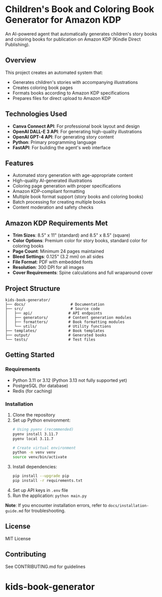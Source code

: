# Children's Book and Coloring Book Generator for Amazon KDP

An AI-powered agent that automatically generates children's story books and coloring books for publication on Amazon KDP (Kindle Direct Publishing).

## Overview

This project creates an automated system that:
- Generates children's stories with accompanying illustrations
- Creates coloring book pages
- Formats books according to Amazon KDP specifications
- Prepares files for direct upload to Amazon KDP

## Technologies Used

- **Canva Connect API**: For professional book layout and design
- **OpenAI DALL-E 3 API**: For generating high-quality illustrations
- **OpenAI GPT-4 API**: For generating story content
- **Python**: Primary programming language
- **FastAPI**: For building the agent's web interface

## Features

- Automated story generation with age-appropriate content
- High-quality AI-generated illustrations
- Coloring page generation with proper specifications
- Amazon KDP-compliant formatting
- Multiple book format support (story books and coloring books)
- Batch processing for creating multiple books
- Content moderation and safety checks

## Amazon KDP Requirements Met

- **Trim Sizes**: 8.5" x 11" (standard) and 8.5" x 8.5" (square)
- **Color Options**: Premium color for story books, standard color for coloring books
- **Page Count**: Minimum 24 pages maintained
- **Bleed Settings**: 0.125" (3.2 mm) on all sides
- **File Format**: PDF with embedded fonts
- **Resolution**: 300 DPI for all images
- **Cover Requirements**: Spine calculations and full wraparound cover

## Project Structure

```
kids-book-generator/
├── docs/                    # Documentation
├── src/                     # Source code
│   ├── api/                # API endpoints
│   ├── generators/         # Content generation modules
│   ├── formatters/         # Book formatting modules
│   └── utils/              # Utility functions
├── templates/              # Book templates
├── output/                 # Generated books
└── tests/                  # Test files
```

## Getting Started

### Requirements

- Python 3.11 or 3.12 (Python 3.13 not fully supported yet)
- PostgreSQL (for database)
- Redis (for caching)

### Installation

1. Clone the repository
2. Set up Python environment:
   ```bash
   # Using pyenv (recommended)
   pyenv install 3.11.7
   pyenv local 3.11.7
   
   # Create virtual environment
   python -m venv venv
   source venv/bin/activate
   ```
3. Install dependencies:
   ```bash
   pip install --upgrade pip
   pip install -r requirements.txt
   ```
4. Set up API keys in `.env` file
5. Run the application: `python main.py`

**Note**: If you encounter installation errors, refer to `docs/installation-guide.md` for troubleshooting.

## License

MIT License

## Contributing

See CONTRIBUTING.md for guidelines
# kids-book-generator
